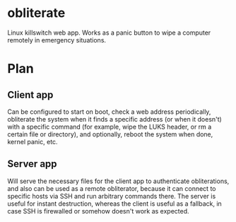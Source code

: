 # obliterate
Linux killswitch web app. Works as a panic button to wipe a computer remotely in emergency situations.

# Plan

## Client app

Can be configured to start on boot, check a web address periodically, obliterate the system when it finds a specific address (or when it doesn't) with a specific command (for example, wipe the LUKS header, or rm a certain file or directory), and optionally, reboot the system when done, kernel panic, etc.

## Server app

Will serve the necessary files for the client app to authenticate obliterations, and also can be used as a remote obliterator, because it can connect to specific hosts via SSH and run arbitrary commands there. The server is useful for instant destruction, whereas the client is useful as a fallback, in case SSH is firewalled or somehow doesn't work as expected.
